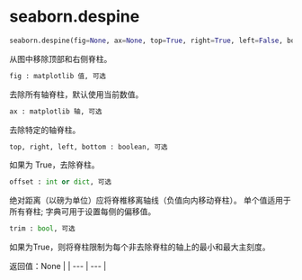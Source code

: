 # seaborn.despine

```py
seaborn.despine(fig=None, ax=None, top=True, right=True, left=False, bottom=False, offset=None, trim=False)
```

从图中移除顶部和右侧脊柱。

```py
fig : matplotlib 值, 可选
```

去除所有轴脊柱，默认使用当前数值。

```py
ax : matplotlib 轴, 可选
```

去除特定的轴脊柱。

```py
top, right, left, bottom : boolean, 可选
```

如果为 True，去除脊柱。

```py
offset : int or dict, 可选
```

绝对距离（以磅为单位）应将脊椎移离轴线（负值向内移动脊柱）。 单个值适用于所有脊柱; 字典可用于设置每侧的偏移值。

```py
trim : bool, 可选
```

如果为True，则将脊柱限制为每个非去除脊柱的轴上的最小和最大主刻度。

返回值：None |
| --- | --- |

